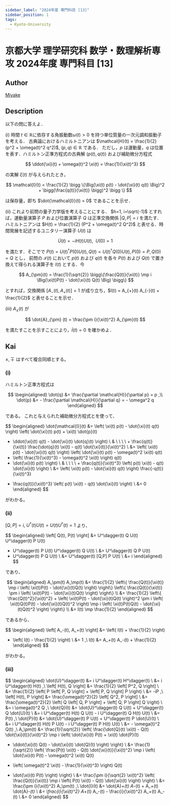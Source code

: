 ```yaml
---
sidebar_label: "2024年度 専門科目 [13]"
sidebar_position: 1
tags:
  - Kyoto-University
---
```

# 京都大学 理学研究科 数学・数理解析専攻 2024年度 専門科目 \[13\]

## **Author**
[Miyake](https://miyake.github.io/exams/index.html)

## **Description**
以下の問に答えよ．

(i) 時間 $t \in \mathbb{R}$に依存する角振動数$\omega(t)>0$ を持つ単位質量の一次元調和振動子を考える．
古典論におけるハミルトニアンは $\mathcal{H}(t) = \frac{1}{2} (p^2 + \omega(t)^2 q^2)$, $(p, q) \in \mathbb{R}$ である．
ただし，$p$ は運動量，$q$ は位置を表す．ハミルトン正準方程式の古典解 $(p(t), q(t))$ および補助微分方程式

$$
\ddot{\xi}(t) + \omega(t)^2 \xi(t) = \frac{1}{\xi(t)^3}
$$

の実解 $\xi(t)$ が与えられたとき，

$$
\mathcal{I}(t) = \frac{1}{2} \bigg \{\Big(\xi(t) p(t) - \dot{\xi}(t) q(t) \Big)^2 + \bigg(\frac{q(t)}{\xi(t)} \bigg)^2 \bigg \} 
$$

は保存量，即ち $\dot{\mathcal{I}}(t) = 0$  であることを示せ．

(ii) これより前問の量子力学版を考えることにする．
$h=1, i=\sqrt{-1}$ とすれば，運動量演算子 $P$ および位置演算子 $Q$ は正準交換関係 $|Q, P|=i$ を満たす．ハミルトニアンは $H(t) = \frac{1}{2} (P^2 + \omega(t)^2 Q^2)$ と表せる．時間発展を記述するユニタリー演算子 $U(t)$ は

$$
\dot{U}(t) = -i H(t) U(t), \ \ U(0) = 1
$$

を満たす．そこでで $P(t) = U(t)^{\dagger}P(0)U(t), Q(t) = U(t)^{\dagger}Q(0)U(t), P(0) =P, Q(0) = Q$ とし，
前問の $\mathcal{I}(t)$ において $p(t)$ および $q(t)$ を各々 $P(t)$ および $Q(t)$ で置き換えて得られる演算子を $I(t)$ とする．今

$$
A_{\pm}(t) = \frac{1}{\sqrt{2}} \bigg\{\frac{Q(t)}{\xi(t)} \mp i \Big(\xi(t)P(t) - \dot{\xi}(t) Q(t) \Big) \bigg\}
$$

とすれば，交換関係 $[A_{-}(t), A_{+}(t)] = 1$ が成り立ち，$I(t) = A_{+}(t) A_{-}(t) + \frac{1}{2}$ と表せることを示せ．

(iii) $A_{\pm}(t)$ が

$$
\dot{A}_{\pm} (t) = \frac{\pm i}{\xi(t)^2} A_{\pm}(t)
$$

を満たすことを示すことにより，$\dot{I}(t) = 0$ を確かめよ．

## **Kai**
$\pm, \mp$ はすべて複合同順とする。

### (i)
ハミルトン正準方程式は

$$
\begin{aligned}
\dot{q}
&= \frac{\partial \mathcal{H}}{\partial p}
= p
,\\
\dot{p}
&= - \frac{\partial \mathcal{H}}{\partial q}
= - \omega^2 q
\end{aligned}
$$

である。
これと与えられた補助微分方程式とを使って、

$$
\begin{aligned}
\dot{\mathcal{I}}(t)
&= \left( \xi(t) p(t) - \dot{\xi}(t) q(t) \right)
\left( \dot{\xi}(t) p(t) + \xi(t) \dot{p}(t)
- \ddot{\xi}(t) q(t) - \dot{\xi}(t) \dot{q}(t) \right)
\\
& \ \ \ \ + \frac{q(t)}{\xi(t)}
\frac{\dot{q}(t) \xi(t) - q(t) \dot{\xi}(t)}{\xi(t)^2}
\\
&= \left( \xi(t) p(t) - \dot{\xi}(t) q(t) \right)
\left( \dot{\xi}(t) p(t) - \omega(t)^2 \xi(t) q(t)
- \left( \frac{1}{\xi(t)^3} - \omega(t)^2 \xi(t) \right) q(t)
- \dot{\xi}(t) p(t) \right)
\\
& \ \ \ \ + \frac{q(t)}{\xi(t)^3}
\left( p(t) \xi(t) - q(t) \dot{\xi}(t) \right)
\\
&= \left( \xi(t) p(t) - \dot{\xi}(t) q(t) \right) \frac{-q(t)}{\xi(t)^3}
+ \frac{q(t)}{\xi(t)^3}
\left( p(t) \xi(t) - q(t) \dot{\xi}(t) \right)
\\
&= 0
\end{aligned}
$$

がわかる。

### (ii)
$[Q,P]=i, \ U^\dagger(t)U(t) = U(t)U^\dagger(t) = 1$ より、

$$
\begin{aligned}
\left[ Q(t), P(t) \right]
&= U^\dagger(t) Q U(t) U^\dagger(t) P U(t)
- U^\dagger(t) P U(t) U^\dagger(t) Q U(t)
\\
&= U^\dagger(t) Q P U(t)
- U^\dagger(t) P Q U(t)
\\
&= U^\dagger(t) [Q,P] P U(t)
\\
&= i
\end{aligned}
$$

であり、

$$
\begin{aligned}
A_\pm(t) A_\mp(t)
&= \frac{1}{2} \left\{
\frac{Q(t)}{\xi(t)} \mp i \left( \xi(t)P(t) - \dot{\xi}(t)Q(t) \right)
\right\} \left\{
\frac{Q(t)}{\xi(t)} \pm i \left( \xi(t)P(t) - \dot{\xi}(t)Q(t) \right)
\right\}
\\
&= \frac{1}{2} \left\{
\frac{Q(t)^2}{\xi(t)^2} + \left( \xi(t)P(t) - \dot{\xi}(t)Q(t) \right)^2
\pm i \left( \xi(t)Q(t)P(t) - \dot{\xi}(t)Q(t)^2 \right)
\mp i \left( \xi(t)P(t)Q(t) - \dot{\xi}(t)Q(t)^2 \right)
\right\}
\\
&= I(t) \mp \frac{1}{2}
\end{aligned}
$$

であるから、

$$
\begin{aligned}
\left[ A_-(t), A_+(t) \right]
&= \left( I(t) + \frac{1}{2} \right)
- \left( I(t) - \frac{1}{2} \right)
\\
&= 1
,\\
I(t)
&= A_+(t) A_-(t) + \frac{1}{2}
\end{aligned}
$$

がわかる。

### (iii)

$$
\begin{aligned}
\dot{U}^\dagger(t)
&= i U^\dagger(t) H^\dagger(t)
\\
&= i U^\dagger(t) H(t)
,\\
\left[ H(t), Q \right]
&= \frac{1}{2} \left[ P^2, Q \right]
\\
&= \frac{1}{2} \left( P \left[ P, Q \right] + \left[ P, Q \right] P \right)
\\
&= -iP
,\\
\left[ H(t), P \right]
&= \frac{\omega(t)^2}{2} \left[ Q^2, P \right]
\\
&= \frac{\omega(t)^2}{2}
\left( Q \left[ Q, P \right] + \left[ Q, P \right] Q \right)
\\
&= i \omega(t)^2 Q
,\\
\dot{Q}(t)
&= \dot{U}^\dagger(t) Q U(t) + U^\dagger(t) Q \dot{U}(t)
\\
&= i U^\dagger(t) H(t) Q U(t) - i U^\dagger(t) Q H(t) U(t)
\\
&= P(t)
,\\
\dot{P}(t)
&= \dot{U}^\dagger(t) P U(t) + U^\dagger(t) P \dot{U}(t)
\\
&= i U^\dagger(t) H(t) P U(t) - i U^\dagger(t) P H(t) U(t)
\\
&= - \omega(t)^2 Q(t)
,\\
A_\pm(t)
&= \frac{1}{\sqrt{2}} \left\{
\frac{\dot{Q}(t) \xi(t) - Q(t) \dot{\xi}(t)}{\xi(t)^2}
\mp i \left( \dot{\xi}(t) P(t) + \xi(t) \dot{P}(t)
- \ddot{\xi}(t) Q(t) - \dot{\xi}(t) \dot{Q}(t) \right)
\right\}
\\
&= \frac{1}{\sqrt{2}} \left\{
\frac{P(t) \xi(t) - Q(t) \dot{\xi}(t)}{\xi(t)^2}
\mp i \left( \dot{\xi}(t) P(t) - \omega(t)^2 \xi(t) Q(t)
+ \left( \omega(t)^2 \xi(t) - \frac{1}{\xi(t)^3} \right) Q(t)
- \dot{\xi}(t) P(t) \right)
\right\}
\\
&= \frac{\pm i}{\sqrt{2} \xi(t)^2}
\left( \frac{Q(t)}{\xi(t)}
\mp i \left( P(t) \xi(t) - Q(t) \dot{\xi}(t) \right) \right)
\\
&= \frac{\pm i}{\xi(t)^2} A_\pm(t)
,\\
\dot{I}(t)
&= \dot{A}_+(t) A_-(t) + A_+(t) \dot{A}_-(t)
\\
&= \frac{i}{\xi(t)^2} A_+(t) A_-(t) - \frac{i}{\xi(t)^2} A_+(t) A_-(t)
\\
&= 0
\end{aligned}
$$

